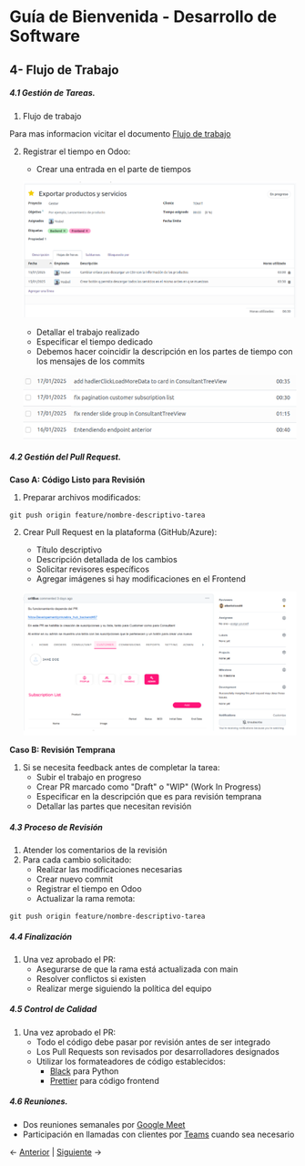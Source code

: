 
# **Guía de Bienvenida - Desarrollo de Software**
## **4- Flujo de Trabajo**

##### **4.1 Gestión de Tareas.**
1. Flujo de trabajo

Para mas informacion vicitar el documento [Flujo de trabajo](/Version%20Control/Branching/WI.md)


2. Registrar el tiempo en Odoo:
    * Crear una entrada en el parte de tiempos

    ![alt text](img/image2.png)


    * Detallar el trabajo realizado
    * Especificar el tiempo dedicado
    * Debemos hacer coincidir la descripción en los partes de  tiempo con los mensajes de los commits

    ![alt text](img/image3.png)

##### **4.2 Gestión del Pull Request.**
**Caso A: Código Listo para Revisión**
1. Preparar archivos modificados:

```
git push origin feature/nombre-descriptivo-tarea
```

2. Crear Pull Request en la plataforma (GitHub/Azure):
    * Título descriptivo
    * Descripción detallada de los cambios
    * Solicitar revisores específicos
    * Agregar imágenes si hay modificaciones en el Frontend

    ![alt text](img/image4.png)

**Caso B: Revisión Temprana**
1. Si se necesita feedback antes de completar la tarea:
    * Subir el trabajo en progreso
    * Crear PR marcado como "Draft" o "WIP" (Work In Progress)
    * Especificar en la descripción que es para revisión temprana
    * Detallar las partes que necesitan revisión


##### **4.3 Proceso de Revisión**
1. Atender los comentarios de la revisión
2. Para cada cambio solicitado:
    * Realizar las modificaciones necesarias
    * Crear nuevo commit
    * Registrar el tiempo en Odoo
    * Actualizar la rama remota:

```
git push origin feature/nombre-descriptivo-tarea
```

##### **4.4 Finalización**
1. Una vez aprobado el PR:
    * Asegurarse de que la rama está actualizada con main
    * Resolver conflictos si existen
    * Realizar merge siguiendo la política del  equipo
       

##### **4.5 Control de Calidad**
1. Una vez aprobado el PR:
    * Todo el código debe pasar por revisión antes de ser integrado
    * Los Pull Requests son revisados por desarrolladores designados
    * Utilizar los formateadores de código establecidos:
        * [Black](https://black.readthedocs.io/) para Python
        * [Prettier](https://prettier.io/) para código frontend


##### **4.6 Reuniones.**
* Dos reuniones semanales por [Google Meet](https://meet.google.com/)
* Participación en llamadas con clientes por [Teams](https://www.microsoft.com/es-es/microsoft-teams/group-chat-software) cuando sea necesario

← [Anterior](../03-Tech_Stack/WI.md) | [Siguiente](../05-Best_Practices/WI.md) →